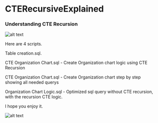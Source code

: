 # CTERecursiveExplained

### Understanding CTE Recursion

![alt text](https://miro.medium.com/max/1400/1*D5gY_fC1P06vpUACTlEzjA.png)

Here are 4 scripts. 

Table creation.sql.

CTE Organization Chart.sql - Create Organization chart logic using CTE Recursion

CTE Organization Chart.sql - Create Organization chart step by step showing all needed querys

Organization Chart Logic.sql - Optimized sql query without CTE recursion, with the recursion CTE logic.

I hope you enjoy it.

![alt text](https://miro.medium.com/max/1198/1*o1AZjEfTnA5tBMH0NPokOA.png)
